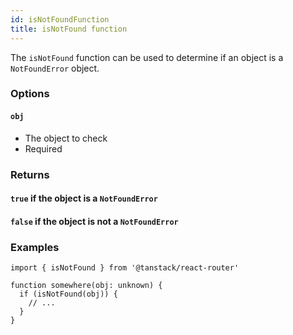 ```yaml
---
id: isNotFoundFunction
title: isNotFound function
---
```


The `isNotFound` function can be used to determine if an object is a `NotFoundError` object.

### Options

#### `obj`

- The object to check
- Required

### Returns

#### `true` if the object is a `NotFoundError`

#### `false` if the object is not a `NotFoundError`

### Examples

```tsx
import { isNotFound } from '@tanstack/react-router'

function somewhere(obj: unknown) {
  if (isNotFound(obj)) {
    // ...
  }
}
```
